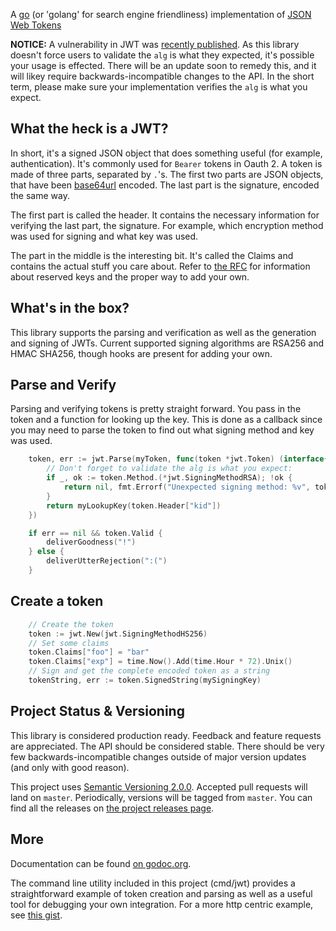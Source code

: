 A [go](http://www.golang.org) (or 'golang' for search engine friendliness) implementation of [JSON Web Tokens](http://self-issued.info/docs/draft-jones-json-web-token.html)

**NOTICE:** A vulnerability in JWT was [recently published](https://auth0.com/blog/2015/03/31/critical-vulnerabilities-in-json-web-token-libraries/).  As this library doesn't force users to validate the `alg` is what they expected, it's possible your usage is effected.  There will be an update soon to remedy this, and it will likey require backwards-incompatible changes to the API.  In the short term, please make sure your implementation verifies the `alg` is what you expect.

## What the heck is a JWT?

In short, it's a signed JSON object that does something useful (for example, authentication).  It's commonly used for `Bearer` tokens in Oauth 2.  A token is made of three parts, separated by `.`'s.  The first two parts are JSON objects, that have been [base64url](http://tools.ietf.org/html/rfc4648) encoded.  The last part is the signature, encoded the same way.

The first part is called the header.  It contains the necessary information for verifying the last part, the signature.  For example, which encryption method was used for signing and what key was used.

The part in the middle is the interesting bit.  It's called the Claims and contains the actual stuff you care about.  Refer to [the RFC](http://self-issued.info/docs/draft-jones-json-web-token.html) for information about reserved keys and the proper way to add your own.

## What's in the box?

This library supports the parsing and verification as well as the generation and signing of JWTs.  Current supported signing algorithms are RSA256 and HMAC SHA256, though hooks are present for adding your own.

## Parse and Verify

Parsing and verifying tokens is pretty straight forward.  You pass in the token and a function for looking up the key.  This is done as a callback since you may need to parse the token to find out what signing method and key was used.

```go
	token, err := jwt.Parse(myToken, func(token *jwt.Token) (interface{}, error) {
		// Don't forget to validate the alg is what you expect:
		if _, ok := token.Method.(*jwt.SigningMethodRSA); !ok {
			return nil, fmt.Errorf("Unexpected signing method: %v", token.Header["alg"])
		}
		return myLookupKey(token.Header["kid"])
	})

	if err == nil && token.Valid {
		deliverGoodness("!")
	} else {
		deliverUtterRejection(":(")
	}
```
	
## Create a token

```go
	// Create the token
	token := jwt.New(jwt.SigningMethodHS256)
	// Set some claims
	token.Claims["foo"] = "bar"
	token.Claims["exp"] = time.Now().Add(time.Hour * 72).Unix()
	// Sign and get the complete encoded token as a string
	tokenString, err := token.SignedString(mySigningKey)
```	

## Project Status & Versioning

This library is considered production ready.  Feedback and feature requests are appreciated.  The API should be considered stable.  There should be very few backwards-incompatible changes outside of major version updates (and only with good reason).

This project uses [Semantic Versioning 2.0.0](http://semver.org).  Accepted pull requests will land on `master`.  Periodically, versions will be tagged from `master`.  You can find all the releases on [the project releases page](https://github.com/dgrijalva/jwt-go/releases).

## More

Documentation can be found [on godoc.org](http://godoc.org/github.com/dgrijalva/jwt-go).

The command line utility included in this project (cmd/jwt) provides a straightforward example of token creation and parsing as well as a useful tool for debugging your own integration.  For a more http centric example, see [this gist](https://gist.github.com/cryptix/45c33ecf0ae54828e63b).
